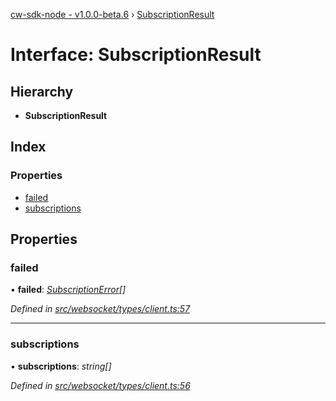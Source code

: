 [cw-sdk-node - v1.0.0-beta.6](../README.md) › [SubscriptionResult](subscriptionresult.md)

# Interface: SubscriptionResult

## Hierarchy

* **SubscriptionResult**

## Index

### Properties

* [failed](subscriptionresult.md#failed)
* [subscriptions](subscriptionresult.md#subscriptions)

## Properties

###  failed

• **failed**: *[SubscriptionError](subscriptionerror.md)[]*

*Defined in [src/websocket/types/client.ts:57](https://github.com/cryptowatch/cw-sdk-node/blob/bf249b1/src/websocket/types/client.ts#L57)*

___

###  subscriptions

• **subscriptions**: *string[]*

*Defined in [src/websocket/types/client.ts:56](https://github.com/cryptowatch/cw-sdk-node/blob/bf249b1/src/websocket/types/client.ts#L56)*
